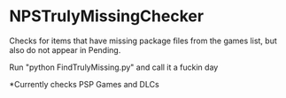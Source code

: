 # NPSTrulyMissingChecker

Checks for items that have missing package files from the games list, but also do not appear in Pending.

Run "python FindTrulyMissing.py" and call it a fuckin day

*Currently checks PSP Games and DLCs
